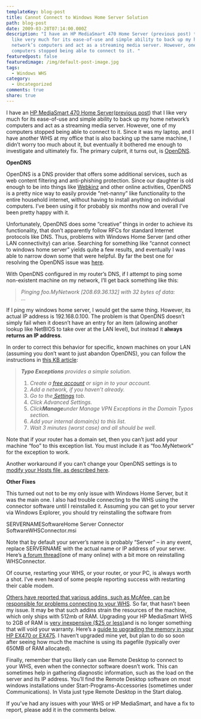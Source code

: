 ```yaml
---
templateKey: blog-post
title: Cannot Connect to Windows Home Server Solution
path: blog-post
date: 2009-03-28T07:14:00.000Z
description: "I have an HP MediaSmart 470 Home Server (previous post) that I
  like very much for its ease-of-use and simple ability to back up my home
  network’s computers and act as a streaming media server. However, one of my
  computers stopped being able to connect to it. "
featuredpost: false
featuredimage: /img/default-post-image.jpg
tags:
  - Windows WHS
category:
  - Uncategorized
comments: true
share: true
---
```

I have an [HP MediaSmart 470 Home Server](http://www.amazon.com/gp/product/B000UY1WSK?ie=UTF8&tag=aspalliancecom&linkCode=as2&camp=1789&creative=390957&creativeASIN=B000UY1WSK)([previous post](/installing-windows-home-server)) that I like very much for its ease-of-use and simple ability to back up my home network’s computers and act as a streaming media server. However, one of my computers stopped being able to connect to it. Since it was my laptop, and I have another WHS at my office that is also backing up the same machine, I didn’t worry too much about it, but eventually it bothered me enough to investigate and ultimately fix. The primary culprit, it turns out, is [OpenDNS](http://www.opendns.com/).

**OpenDNS**

OpenDNS is a DNS provider that offers some additional services, such as web content filtering and anti-phishing protection. Since our daughter is old enough to be into things like [Webkinz](http://www.webkinz.com/us_en) and other online activities, OpenDNS is a pretty nice way to easily provide “net-nanny” like functionality to the entire household internet, without having to install anything on individual computers. I’ve been using it for probably six months now and overall I’ve been pretty happy with it.

Unfortunately, OpenDNS does some “creative” things in order to achieve its functionality, that don’t apparently follow RFCs for standard Internet protocols like DNS. Thus, problems with Windows Home Server (and other LAN connectivity) can arise. Searching for something like “cannot connect to windows home server” yields quite a few results, and eventually I was able to narrow down some that were helpful. By far the best one for resolving the OpenDNS issue was [here](http://social.microsoft.com/Forums/en-US/whshardware/thread/0b0c89d4-82eb-4733-bf92-e72ec2c4b65b).

With OpenDNS configured in my router’s DNS, if I attempt to ping some non-existent machine on my network, I’ll get back something like this:

> *Pinging foo.MyNetwork \[208.69.36.132] with 32 bytes of data:\
> …*

If I ping my windows home server, I would get the same thing. However, its actual IP address is 192.168.0.100. The problem is that OpenDNS doesn’t simply fail when it doesn’t have an entry for an item (allowing another lookup like NetBIOS to take over at the LAN level), but instead it **always returns an IP address**.

In order to correct this behavior for specific, known machines on your LAN (assuming you don’t want to just abandon OpenDNS), you can follow the instructions in [this KB article](http://www.opendns.com/support/article/164):

> ***Typo Exceptions** provides a simple solution.*
>
> 1. *Create a [free account](https://www.opendns.com/dashboard/create) or sign in to your account.*
> 2. *Add a network, if you haven’t already.*
> 3. *Go to the[ Settings](https://www.opendns.com/dashboard/settings) tab.*
> 4. *Click Advanced Settings.*
> 5. *Click**Manage**under Manage VPN Exceptions in the Domain Typos section.*
> 6. *Add your internal domain(s) to this list.*
> 7. *Wait 3 minutes (worst case) and all should be well.*

Note that if your router has a domain set, then you can’t just add your machine “foo” to this exception list. You must include it as “foo.MyNetwork” for the exception to work.

Another workaround if you can’t change your OpenDNS settings is to [modify your Hosts file, as described here](http://mswhs.freeforums.org/whs-console-cannot-connect-t270.html).

**Other Fixes**

This turned out not to be my only issue with Windows Home Server, but it was the main one. I also had trouble connecting to the WHS using the connector software until I reinstalled it. Assuming you can get to your server via Windows Explorer, you should try reinstalling the software from

SERVERNAMESoftwareHome Server Connector SoftwareWHSConnector.msi

Note that by default your server’s name is probably “Server” – in any event, replace SERVERNAME with the actual name or IP address of your server. Here’s [a forum thread](http://social.microsoft.com/Forums/en-US/whssoftware/thread/2c8a0e0e-5cd3-45b3-9d1d-3b3ca9063629)(one of many online) with a bit more on reinstalling WHSConnector.

Of course, restarting your WHS, or your router, or your PC, is always worth a shot. I’ve even heard of some people reporting success with restarting their cable modem.

[Others have reported that various addins, such as McAfee, can be responsible for problems connecting to your WHS](http://www.mediasmarthome.com/forum/thread/10667/can-t-log-into-windows-home-server-console). So far, that hasn’t been my issue. It may be that such addins strain the resources of the machine, which only ships with 512mb of RAM. Upgrading your HP MediaSmart WHS to 2GB of RAM is [very inexpensive ($25 or less)](http://www.newegg.com/product/product.aspx?Item=N82E16820231119&ATT=20-231-119&CMP=AFC-C8Junction&nm_mc=&cm_mmc=AFC-C8Junction-_-Memory+(Desktop+Memory)-_-G.SKILL-_-20231119)and is no longer something that will void your warranty. Here’s a [guide to upgrading the memory in your HP EX470 or EX475](http://www.homeserverhacks.com/2007/12/upgrade-memory-in-your-hp-ex470.html). I haven’t upgraded mine yet, but plan to do so soon after seeing how much the machine is using its pagefile (typically over 650MB of RAM allocated).

Finally, remember that you likely can use Remote Desktop to connect to your WHS, even when the connector software doesn’t work. This can sometimes help in gathering diagnostic information, such as the load on the server and its IP address. You’ll find the Remote Desktop software on most windows installations under Start-Programs-Accessories (sometimes under Communications). In Vista just type Remote Desktop in the Start dialog.

If you’ve had any issues with your WHS or HP MediaSmart, and have a fix to report, please add it in the comments below.